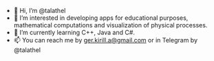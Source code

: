 - 👋 Hi, I’m @talathel
- 👀 I’m interested in developing apps for educational purposes, mathematical computations and visualization of physical processes.
- 🌱 I’m currently learning C++, Java and C#.
- 📫 You can reach me by ger.kirill.a@gmail.com or in Telegram by @talathel

<!---
- 💞️ I’m looking to collaborate on ...
talathel/talathel is a ✨ special ✨ repository because its `README.md` (this file) appears on your GitHub profile.
You can click the Preview link to take a look at your changes.
--->
